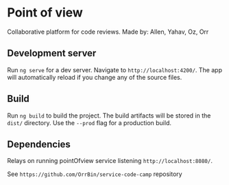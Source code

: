 # Point of <Re>view

Collaborative platform for code reviews.
Made by: Allen, Yahav, Oz, Orr

## Development server

Run `ng serve` for a dev server. Navigate to `http://localhost:4200/`. The app will automatically reload if you change any of the source files.

## Build

Run `ng build` to build the project. The build artifacts will be stored in the `dist/` directory. Use the `--prod` flag for a production build.

## Dependencies

Relays on running pointOf<Re>view service listening `http://localhost:8080/`.

See `https://github.com/OrrBin/service-code-camp` repository